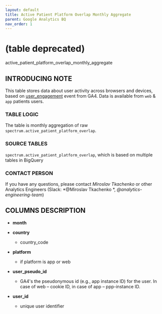 ```yaml
---
layout: default
title: Active Patient Platform Overlap Monthly Aggregate
parent: Google Analytics BQ
nav_order: 1
---
```


# (table deprecated)
active_patient_platform_overlap_monthly_aggregate

## INTRODUCING NOTE

This table stores data about user activity across browsers and devices, based on [user_engagement](https://support.google.com/analytics/answer/11109416) event from GA4.
Data is available from `web` & `app` patients users.


### TABLE LOGIC

The table is monthly aggregation of raw `spectrum.active_patient_platform_overlap`.


### SOURCE TABLES

`spectrum.active_patient_platform_overlap`, which is based on multiple tables in BigQuery


### CONTACT PERSON

If you have any questions, please contact *Miroslav Tkachenko* or other Analytics Engineers (Slack: *@Miroslav Tkachenko *, *@analytics-engineering-team*)

## COLUMNS DESCRIPTION
* **month**


* **country**

  - country_code

* **platform**

  - if platform is app or web

* **user_pseudo_id**

  - GA4's the pseudonymous id (e.g., app instance ID) for the user. In case of web – cookie ID, in case of app – ppp-instance ID.


* **user_id**

  - unique user identifier
